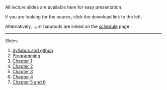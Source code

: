 

All lecture slides are available here for easy presentation.

If you are looking for the source, click the download link to the left.

Alternatively, `.pdf` handouts are linked on the [schedule](https://stats-432sp2020.github.io/schedule.html) page

---

Slides

1. [Syllabus and github](lec01.html)
1. [Programming](lec02.html)
1. [Chapter 1](lec03.html)
1. [Chapter 2](lec04.html)
1. [Chapter 3](lec05.html)
1. [Chapter 4](lec06.html)
1. [Chapter 5 and 6](lec07.html)
